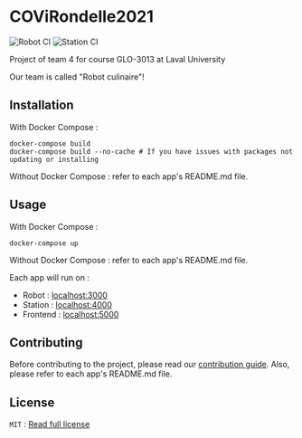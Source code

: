 # COViRondelle2021

![Robot CI](https://github.com/GLO3013-E4/COViRondelle2021/workflows/Robot%20CI/badge.svg)
![Station CI](https://github.com/GLO3013-E4/COViRondelle2021/workflows/Station%20CI/badge.svg)

Project of team 4 for course GLO-3013 at Laval University

Our team is called "Robot culinaire"!

## Installation

With Docker Compose : 
```shell
docker-compose build
docker-compose build --no-cache # If you have issues with packages not updating or installing
```

Without Docker Compose : refer to each app's README.md file.

## Usage

With Docker Compose :
```shell
docker-compose up
```

Without Docker Compose : refer to each app's README.md file.

Each app will run on : 

- Robot : [localhost:3000](http://localhost:3000)
- Station : [localhost:4000](http://localhost:4000)
- Frontend : [localhost:5000](http://localhost:5000)

## Contributing

Before contributing to the project, please read our [contribution guide](CONTRIBUTING.md). Also, please refer to each app's README.md file.


## License

`MIT` : [Read full license](LICENSE)
